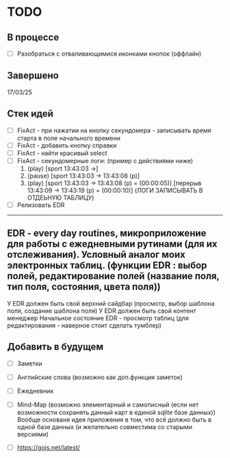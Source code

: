 # TODO

## В процессе

- [ ] Разобраться с отваливающимися иконками кнопок (оффлайн)

## Завершено

17/03/25

## Стек идей

- [ ] FixAct - при нажатии на кнопку секундомера - записывать время старта в поле начального времени
- [ ] FixAct - добавить кнопку справки
- [ ] FixAct - найти красивый select
- [ ] FixAct - секундомерные логи: (пример с действиями ниже)
    1. (play)
    [sport 13:43:03 ->]
    2. (pause)
    [sport 13:43:03 -> 13:43:08 (p)]
    3. (play)
    [sport 13:43:03 -> 13:43:08 (p) = (00:00:05)]
    [перерыв 13:43:09 -> 13:43:19 (p) = (00:00:10)]
    (ЛОГИ ЗАПИСЫВАТЬ В ОТДЕЬНУЮ ТАБЛИЦУ)
- [ ] Релизовать EDR
---
EDR - every day routines, микроприложение для работы с ежедневными рутинами (для их отслеживания). Условный аналог моих электронных таблиц.
(функции EDR : выбор полей, редактирование полей (название поля, тип поля, состояния, цвета поля))
---
У EDR должен быть свой верхний сайдбар (просмотр, выбор шаблона поля, создание шаблона поля)
У EDR должен быть свой контент менеджер
Начальное состояние EDR - просмотр таблиц (для редактирования - наверное стоит сделать тумблер)


## Добавить в будущем

- [ ] Заметки
- [ ] Английские слова (возможно как доп.функция заметок)
- [ ] Ежедневник
- [ ] Mind-Map (возможно элементарный и самописный (если нет возможности сохранять данный карт в единой sqlite базе данных))
Вообще основаня идея приложения в том, что всё должно быть в одной базе данных (и желательно совместима со старыми версиями)
- [ ] https://gojs.net/latest/


[//]: # (Возможно в будущем стоит использовать системы управления задачами, такие как GitHub Issues, GitLab Issues, Jira, Trello )
